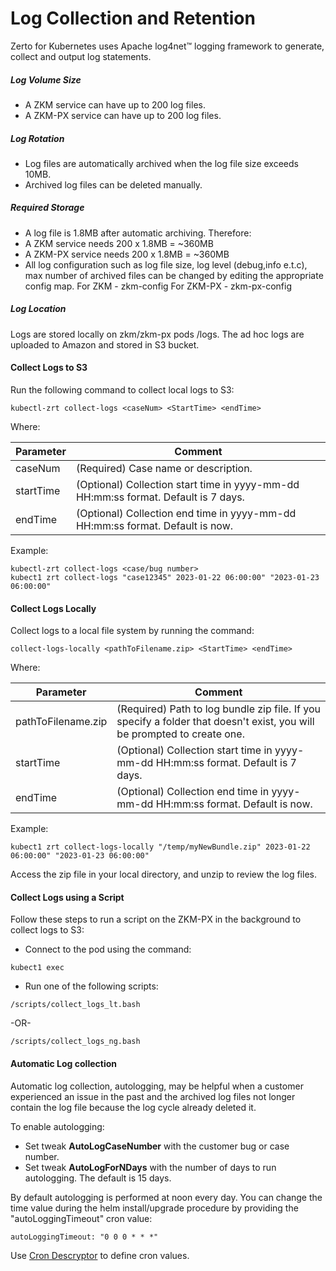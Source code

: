 # Log Collection and Retention

Zerto for Kubernetes uses Apache log4net™ logging framework to generate, collect and output log statements.

##### Log Volume Size
- A ZKM service can have up to 200 log files.
- A ZKM-PX service can have up to 200 log files.

##### Log Rotation
- Log files are automatically archived when the log file size exceeds 10MB. 
- Archived log files can be deleted manually.

##### Required Storage
- A log file is 1.8MB after automatic archiving.
Therefore:
- A ZKM service needs 200 x 1.8MB = ~360MB
- A ZKM-PX service needs 200 x 1.8MB = ~360MB
- All log configuration such as log file size, log level (debug,info e.t.c), max number of archived files can be changed by editing the appropriate config map.
For ZKM - zkm-config
For ZKM-PX - zkm-px-config

##### Log Location
Logs are stored locally on zkm/zkm-px pods /logs. The ad hoc logs are uploaded to Amazon and stored in S3 bucket.


#### Collect Logs to S3

Run the following command to collect local logs to S3:

```
kubectl-zrt collect-logs <caseNum> <StartTime> <endTime>
```

Where:

| Parameter |	Comment |
| --------- | ------- |
| caseNum | (Required) Case name or description.| 
| startTime | (Optional) Collection start time in yyyy-mm-dd HH:mm:ss format. Default is 7 days. |
| endTime | (Optional) Collection end time in yyyy-mm-dd HH:mm:ss format. Default is now. |

Example:
```
kubectl-zrt collect-logs <case/bug number>
kubect1 zrt collect-logs "case12345" 2023-01-22 06:00:00" "2023-01-23 06:00:00"
```

#### Collect Logs Locally

Collect logs to a local file system by running the command:

```
collect-logs-locally <pathToFilename.zip> <StartTime> <endTime> 
```

Where:

| Parameter |	Comment |
| --------- | ------- |
| pathToFilename.zip | (Required) Path to log bundle zip file. If you specify a folder that doesn't exist, you will be prompted to create one.| 
| startTime | (Optional) Collection start time in yyyy-mm-dd HH:mm:ss format. Default is 7 days. |
| endTime | (Optional) Collection end time in yyyy-mm-dd HH:mm:ss format. Default is now. |

Example:
```
kubect1 zrt collect-logs-locally "/temp/myNewBundle.zip" 2023-01-22 06:00:00" "2023-01-23 06:00:00"
```

Access the zip file in your local directory, and unzip to review the log files.

#### Collect Logs using a Script

Follow these steps to run a script on the ZKM-PX in the background to collect logs to S3:

-	Connect to the pod using the command:
```
kubect1 exec
```

-	Run one of the following scripts:

```
/scripts/collect_logs_lt.bash
```

-OR-

```
/scripts/collect_logs_ng.bash
```

#### Automatic Log collection

Automatic log collection, autologging,  may be helpful when a customer experienced an issue in the past and the archived log files not longer contain the log file because the log cycle already deleted it.

To enable autologging:
- Set tweak **AutoLogCaseNumber** with the customer bug or case number.
- Set tweak **AutoLogForNDays** with the number of days to run autologging. The default is 15 days. 

By default autologging is performed at noon every day. You can change the time value during the helm install/upgrade procedure by providing the "autoLoggingTimeout" cron value:
```
autoLoggingTimeout: "0 0 0 * * *" 
```

Use [Cron Descryptor](https://www.freeformatter.com/cron-expression-generator-quartz.html) to define cron values.      
